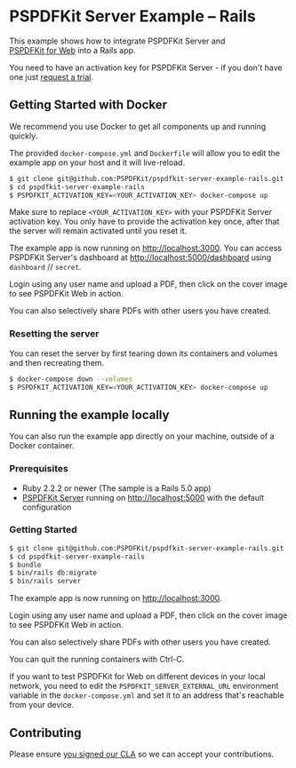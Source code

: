 PSPDFKit Server Example – Rails
===============================

This example shows how to integrate PSPDFKit Server and [PSPDFKit for Web](https://pspdfkit.com/web/) into a Rails app.

You need to have an activation key for PSPDFKit Server - if you don't have one just [request a trial](https://pspdfkit.com/try/).

## Getting Started with Docker

We recommend you use Docker to get all components up and running quickly.

The provided `docker-compose.yml` and `Dockerfile` will allow you to edit the example app on your host and it will live-reload.

```sh
$ git clone git@github.com:PSPDFKit/pspdfkit-server-example-rails.git
$ cd pspdfkit-server-example-rails
$ PSPDFKIT_ACTIVATION_KEY=<YOUR_ACTIVATION_KEY> docker-compose up
```

Make sure to replace `<YOUR_ACTIVATION_KEY>` with your PSPDFKit Server activation key. You only have to provide the activation key once, after that the server will remain activated until you reset it.

The example app is now running on <http://localhost:3000>. You can access PSPDFKit Server's dashboard at <http://localhost:5000/dashboard> using `dashboard` // `secret`.

Login using any user name and upload a PDF, then click on the cover image to see PSPDFKit Web in action.

You can also selectively share PDFs with other users you have created.

### Resetting the server

You can reset the server by first tearing down its containers and volumes and then recreating them.

```sh
$ docker-compose down --volumes
$ PSPDFKIT_ACTIVATION_KEY=<YOUR_ACTIVATION_KEY> docker-compose up
```

## Running the example locally

You can also run the example app directly on your machine, outside of a Docker container.

### Prerequisites

* Ruby 2.2.2 or newer (The sample is a Rails 5.0 app)
* [PSPDFKit Server](https://pspdfkit.com/guides/web/current/server-backed/setting-up-pspdfkit-server/) running on [http://localhost:5000](http://localhost:5000) with the default configuration

### Getting Started

```sh
$ git clone git@github.com:PSPDFKit/pspdfkit-server-example-rails.git
$ cd pspdfkit-server-example-rails
$ bundle
$ bin/rails db:migrate
$ bin/rails server
```

The example app is now running on <http://localhost:3000>.

Login using any user name and upload a PDF, then click on the cover image to see PSPDFKit Web in action.

You can also selectively share PDFs with other users you have created.

You can quit the running containers with Ctrl-C.

If you want to test PSPDFKit for Web on different devices in your local network, you need
to edit the `PSPDFKIT_SERVER_EXTERNAL_URL` environment variable in the `docker-compose.yml` and set it to an address that's reachable from your device.

## Contributing

Please ensure [you signed our CLA](https://pspdfkit.com/guides/web/current/miscellaneous/contributing/) so we can accept your contributions.
